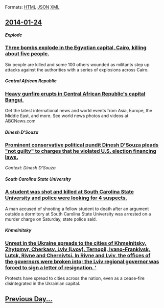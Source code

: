 
Formats: [HTML](2014/01/24/index.html)  [JSON](2014/01/24/index.json)  [XML](2014/01/24/index.xml)  

## [2014-01-24](/news/2014/01/24/index.md)

##### Explode
### [Three bombs explode in the Egyptian capital, Cairo, killing about five people. ](/news/2014/01/24/three-bombs-explode-in-the-egyptian-capital-cairo-killing-about-five-people.md)
Six people are killed and some 100 others wounded as militants step up attacks against the authorities with a series of explosions across Cairo.

##### Central African Republic
### [Heavy gunfire erupts in Central African Republic's capital Bangui. ](/news/2014/01/24/heavy-gunfire-erupts-in-central-african-republic-s-capital-bangui.md)
Get the latest international news and world events from Asia, Europe, the Middle East, and more. See world news photos and videos at ABCNews.com

##### Dinesh D'Souza
### [Prominent conservative political pundit Dinesh D'Souza pleads "not guilty" to charges that he violated U.S. election financing laws. ](/news/2014/01/24/prominent-conservative-political-pundit-dinesh-d-souza-pleads-not-guilty-to-charges-that-he-violated-u-s-election-financing-laws.md)
_Context: Dinesh D'Souza_

##### South Carolina State University
### [A student was shot and killed at South Carolina State University and police were looking for 4 suspects. ](/news/2014/01/24/a-student-was-shot-and-killed-at-south-carolina-state-university-and-police-were-looking-for-4-suspects.md)
A man accused of shooting a fellow student to death after an argument outside a dormitory at South Carolina State University was arrested on a murder charge on Saturday, state police said.

##### Khmelnitsky
### [Unrest in the Ukraine spreads to the cities of Khmelnitsky, Zhytomyr, Cherkasy, Lviv (Lvov), Ternopil, Ivano-Frankivsk, Lutsk, Rivne and Chernivtsi. In Rivne and Lviv, the offices of the governors were broken into; the Lviv regional governor was forced to sign a letter of resignation. '](/news/2014/01/24/unrest-in-the-ukraine-spreads-to-the-cities-of-khmelnitsky-zhytomyr-cherkasy-lviv-lvov-ternopil-ivano-frankivsk-lutsk-rivne-and-che.md)
Protests have spread to cities across the nation, even as a cease-fire disintegrated in the Ukrainian capital.

## [Previous Day...](/news/2014/01/23/index.md)

